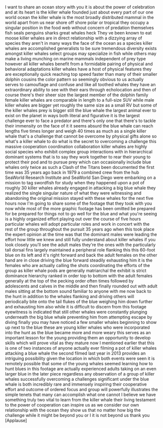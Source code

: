 
I want to share an ocean story with you
it is about the power of celebration and
at its heart is the killer whale founded
just about every part of our one world
ocean the killer whale is the most
broadly distributed mammal in the world
apart from us near shore off shore polar
or tropical they occupy a singular
position in the food web without concern
of predation themselves fish seals
penguins sharks great whales heck They
ve been known to eat moose killer whales
are in direct relationship with a
dizzying array of species they aren&#39;t in
many ways the face of the ocean as a
species killer whales are accomplished
generalists to be sure tremendous
diversity exists amongst killer whales
select groups may specialize in fish
while others may make a living munching
on marine mammals independent of prey
type however all killer whales benefit
from a formidable pairing of physical
and behavioral adaptations killer whales
have a host of physical features they
are exceptionally quick reaching top
speed faster than many of their smaller
dolphin cousins the color pattern so
seemingly obvious to us actually serves
to camouflage and confuse and like all
toothed whales they have an
extraordinary ability to see with their
ears through echolocation and then of
course there&#39;s their sheer size the
largest member of the dolphin family
female killer whales are comparable in
length to a full-size SUV while male
killer whales are bigger yet roughly the
same size as a small RV but some of the
killer whales prey is bigger still the
blue whale the largest animal ever to
exist on the planet in ways both literal
and figurative it is the largest
challenge ever to face a predator and
there&#39;s only one that there&#39;s to tackle
their immensity on the face of it it
seems absurd
the blue whale can reach lengths five
times longer and weigh 40 times as much
as a single killer whale that&#39;s a
challenge that cannot be overcome by
physical gifts alone so what&#39;s a killer
whale to do what is the secret to
overcoming a challenge this massive
cooperation coordination collaboration
killer whales are highly social species
who exhibit complex group interactions
with in hierarchical dominant systems
that is to say they work together to
rear their young to protect their pod
and to pursue prey which can
occasionally include blue whales only
twice as such a Clash of the Titans been
documented the first time was 35 years
ago back in 1979 a combined crew from
the hub SeaWorld Research Institute and
SeaWorld San Diego were embarking on a
mission to tag swordfish for study when
they happened upon a pot of roughly 30
killer whales already engaged in
attacking a big blue whale they realized
the single singular nature of what they
were witnessing and abandoning the
original mission stayed with these
whales for the next five hours now I&#39;m
going to share some of the footage that
they took with you now while most of the
more graphic footage has been omitted be
prepared for be prepared for things not
to go well for the blue and what you&#39;re
seeing is a highly organized effort
playing out over the course of five
hours particular whales will adopt
particular roles and work in concert
with the rest of the group throughout
the pursuit 35 years ago when this took
place the expert opinion at the time was
that the dominant males were leading the
effort how little we knew and still
fully understand about killer whales if
you look closely you&#39;ll see the adult
males they&#39;re the ones with the
particularly tall dorsal fins largely
maintained a peripheral role flanking
this this 60-foot blue on its left and
it&#39;s right forward and back the adult
females on the other hand are in close
driving the blue forward steadily
exhausting him it is the females who are
actually calling the shots coordinating
the efforts of the group as killer whale
pods are generally matriarchal the
exhibit is strict dominance hierarchy
ranked in order top to bottom with the
adult females generally at the top of
the pecking order
often times followed by adolescents and
calves in the middle and then finally
rounded out with adult males sitting at
the bottom sound familiar to anyone with
me now
back to the hunt in addition to the
whales flanking and driving others will
periodically bite onto the tail flukes
of the blue weighing him down further
and exhausting him also while it is
difficult to discern from this footage
eyewitness is indicated that still other
whales were constantly plunging
underneath the big blue whale preventing
him from attempting escape by diving
finally you may have noticed a few
smaller whales beginning to show up next
to the blue these are young killer
whales who were incorporated into the
hunt as the blue became more and more
weary this serves as an important lesson
for the young providing them an
opportunity to develop skills which will
prove vital as they mature now I
mentioned earlier that this is one of
two instances of anyone actually ever
filming a pot of killer whales attacking
a blue whale the second filmed last year
in 2013 provides an intriguing
possibility given the location in which
both events were seen it is remotely
possible that some of the young whales
seemed learning how to hunt blues in
this footage are actually experienced
adults taking on an even larger blue in
the later piece regardless any
observation of a group of killer whales
successfully overcoming a challenges
significant under the blue whale is both
incredibly rare and immensely inspiring
their cooperative effort and outcome of
ordered focus and group will powerfully
illustrates the simple tenets that many
can accomplish what one cannot I believe
we have something truly two vital to
learn from the killer whale their living
testament to the power of cooperation
can inspire us as we consider our own
relationship with the ocean
they show us that no matter how big the
challenge while it might be beyond you
or I it is not beyond us thank you
[Applause]
